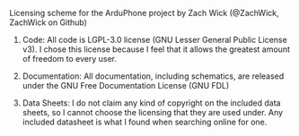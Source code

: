 Licensing scheme for the ArduPhone project by
   Zach Wick (@ZachWick, ZachWick on Github)

1. Code:
   All code is LGPL-3.0 license (GNU Lesser General Public License v3).
   I chose this license because I feel that it allows the
   greatest amount of freedom to every user.

2. Documentation:
   All documentation, including schematics, are released under the
   GNU Free Documentation License (GNU FDL)

3. Data Sheets:
   I do not claim any kind of copyright on the included data sheets, so I cannot
   choose the licensing that they are used under. Any included datasheet is what
   I found when searching online for one.